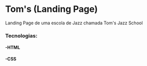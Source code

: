 # Tom's (Landing Page)

Landing Page de uma escola de Jazz chamada Tom's Jazz School

### Tecnologias:

#### -HTML

#### -CSS

